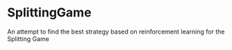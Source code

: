 # SplittingGame
An attempt to find the best strategy based on reinforcement learning for the Splitting Game
